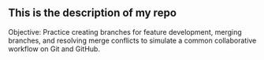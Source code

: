 ## This is the description of my repo
Objective: Practice creating branches for feature development, merging branches, and resolving merge conflicts to simulate a common collaborative workflow on Git and GitHub.
